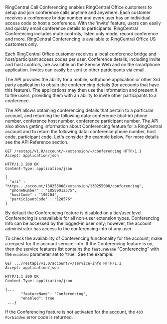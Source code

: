 RingCentral Call Conferencing enables RingCentral Office customers to setup and join conference calls anytime and anywhere. Each customer receives a conference bridge number and every user has an individual access code to host a conference. With the ‘invite’ feature, users can easily and quickly email conference details to participants. RingCentral Conferencing includes mute controls, listen only mode, record conference and more. RingCentral Conferencing is available to RingCentral Office US customers only.

Each RingCentral Office customer receives a local conference bridge and host/participant access codes per user. Conference details, including invite and host controls, are available on the Service Web and on the smartphone application. Invites can easily be sent to other participants via email.

The API provides the ability for a mobile, softphone application or other 3rd party application to obtain the conferencing details (for accounts that have this feature). The applications may then use the information and present it to the users, providing them with an ability to invite other participants to a conference.

The API allows obtaining conferencing details that pertain to a particular account, and returning the following data: conference (dial-in) phone number, conference host number, conference participant number. The API also allows getting information about Conferencing feature for a RingCentral account and to return the following data: conference phone number, host code, participant code. Let's consider the example below. For more details see the API Reference section.

```
GET /restapi/v1.0/account/~/extension/~/conferencing HTTP/1.1
Accept: application/json

HTTP/1.1 200 OK
Content-Type: application/json

{
  "uri" : "https.../account/130253008/extension/130255008/conferencing",
  "phoneNumber" : "18559012575",
  "hostCode" : "190204",
  "participantCode" : "128576"
}
```

By default the Conferencing feature is disabled on a tier/user level. Conferencing is unavailable for all non-user extension types. Conferencing Info can be accessed by the logged-in user only; however, the account administrator has access to the conferencing info of any user.

To check the availability of Conferencing functionality for the account, make a request for the account service-info. If the Conferencing feature is on, then the service features list contains the `featureName` "Conferencing" with the `enabled` parameter set to 'true'. See the example:

```
GET .../restapi/v1.0/account/~/service-info HTTP/1.1
Accept: application/json

HTTP/1.1 200 OK
Content-Type: application/json

{...
       "featureName": "Conferencing",
       "enabled": true
 ...}
```

If the Conferencing feature is not activated for the account, the `403 Forbidden` error code is returned.
